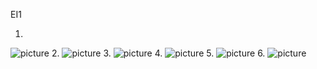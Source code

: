 EI1

1.
![picture](photo_2020-11-10_18-23-29.jpg)
2.
![picture](photo_2020-11-10_18-23-37.jpg)
3.
![picture](photo_2020-11-10_18-23-39.jpg)
4.
![picture](photo_2020-11-10_18-23-29.jpg)
5.
![picture](photo_2020-11-10_18-23-41.jpg)
6.
![picture](photo_2020-11-10_18-23-44.jpg)
